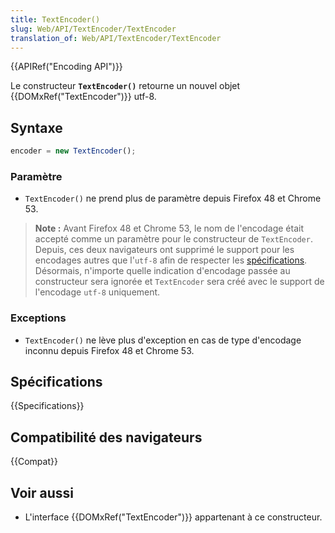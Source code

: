 ```yaml
---
title: TextEncoder()
slug: Web/API/TextEncoder/TextEncoder
translation_of: Web/API/TextEncoder/TextEncoder
---
```


{{APIRef("Encoding API")}}

Le constructeur **`TextEncoder()`** retourne un nouvel objet {{DOMxRef("TextEncoder")}} utf-8.

## Syntaxe

```js
encoder = new TextEncoder();
```

### Paramètre

- `TextEncoder()` ne prend plus de paramètre depuis Firefox 48 et Chrome 53.

> **Note :** Avant Firefox 48 et Chrome 53, le nom de l'encodage était accepté comme un paramètre pour le constructeur de `TextEncoder`.
> Depuis, ces deux navigateurs ont supprimé le support pour les encodages autres que l'`utf-8` afin de respecter les [spécifications](https://www.w3.org/TR/encoding/#dom-textencoder).
> Désormais, n'importe quelle indication d'encodage passée au constructeur sera ignorée et `TextEncoder` sera créé avec le support de l'encodage `utf-8` uniquement.

### Exceptions

- `TextEncoder()` ne lève plus d'exception en cas de type d'encodage inconnu depuis Firefox 48 et Chrome 53.

## Spécifications

{{Specifications}}

## Compatibilité des navigateurs

{{Compat}}

## Voir aussi

- L'interface {{DOMxRef("TextEncoder")}} appartenant à ce constructeur.
